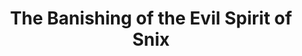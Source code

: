 ---
layout: other-video
permalink: /the-banishing-of-the-evil-spirit-of-snix
title: The Banishing of the Evil Spirit of Snix
video_number: 54
release_date: 1998-01-01
description: 
cast: 
video_id: IlmeZ1EjOqQ
bitchute_id: lIJqoask7M3r/
archive_id: 
video_available: true
medium: live action
old_cm_description: |
  I get possessed by the spirit of Snix and my only hope of driving the demon out is my neighbor to come over and whack me over the head with a golf club. Once defeated, the spirit appears inside the television set where he must confront his rival Xins before departing this dimension. There's some interesting editing and use of flashbacks. Each Snix movie is better than the one before it. As I age from 12 to 17 throughout the series, I grow both physically and mentally as an amatuer filmmaker who keeps improving. Also this is my first movie done on my new editing vcr.
james_old_star_rating: 
james_old_number_rating: 8
---
